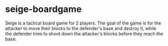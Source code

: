 # seige-boardgame
Seige is a tactical board game for 2 players. The goal of the game is for the attacker to move their blocks to the defender's base and destroy it, while the defender tries to shoot down the attacker's blocks before they reach the base.
